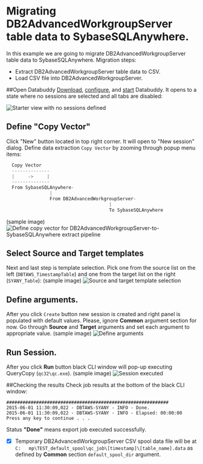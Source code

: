 
# Migrating DB2AdvancedWorkgroupServer table data to SybaseSQLAnywhere.
In this example we are going to migrate DB2AdvancedWorkgroupServer table data to SybaseSQLAnywhere.
Migration steps:
- Extract DB2AdvancedWorkgroupServer table data to CSV.
- Load CSV file into DB2AdvancedWorkgroupServer.

##Open Databuddy
[Download](https://github.com/data-buddy/DataBuddy/releases/tag/v0.3.3), [configure](https://github.com/data-buddy/DataBuddy/blob/master/Docs/Configure_Databuddy0.3.3.md#configuration-for-mongdb), and [start](https://github.com/data-buddy/DataBuddy/blob/master/Docs/How_to_start_Databuddy.md) Databuddy. 
It opens to a state where no sessions are selected and all tabs are disabled:

![Starter view with no sessions defined](https://raw.githubusercontent.com/data-buddy/DataBuddy/master/screenshots/open_databuddy_no_sessions.png "Starter view with no sessions defined")

## Define "Copy Vector"
Click "New" button located in top right corner. It will open to "New session" dialog. 
Define data extraction `Copy Vector` by zooming through popup menu items:
```python
  Copy Vector
  --------------
  |     ->     |
  --------------
  From SybaseSQLAnywhere-
				|
				From DB2AdvancedWorkgroupServer-
									  |
									  To SybaseSQLAnywhere
```  
(sample image)
![Define copy vector for DB2AdvancedWorkgroupServer-to-SybaseSQLAnywhere extract pipeline](https://raw.githubusercontent.com/data-buddy/DataBuddy/master/screenshots/MongoDB/Define_copy_vector_for_Oracle12c-to-MongoDB_copy_pipeline.png "Define copy vector for DBTAWS-to-SYANY copy pipeline.")

## Select Source and Target templates
Next and last step is template selection. Pick one from the source list on the left (`DBTAWS_TimestampTable`) and one from the target list on the right (`SYANY_Table`):
(sample image)
![Source and target template selection](https://raw.githubusercontent.com/data-buddy/DataBuddy/master/screenshots/MongoDB/Copy_from_Oracle12c_to_MongoDB_Templates.png "Source and target template selection.")

## Define arguments.
After you click `Create` button new session is created and right panel is populated with default values.
Please, ignore __Common__ argument section for now. Go through __Source__ and __Target__ arguments and set each argument to appropriate value. 
(sample image)
![Define arguments](https://raw.githubusercontent.com/data-buddy/DataBuddy/master/screenshots/MongoDB/Oracle12c_to_MongoDB_Define_Arguments.png "Define arguments.")

## Run Session.
After you click __Run__ button black CLI window will pop-up executing QueryCopy (`qc32\qc.exe`).
(sample image)
![Session executed](https://raw.githubusercontent.com/data-buddy/DataBuddy/master/screenshots/MongoDB/Oracle12c_to_MongoDB_Copy_CLI_Window.png "Session executed.")


##Checking the results
Check job results at the bottom of the black CLI window:
```
############################################################
2015-06-01 11:30:09,022 - DBTAWS-SYANY - INFO - Done.
2015-06-01 11:30:09,022 - DBTAWS-SYANY - INFO - Elapsed: 00:00:00
Press any key to continue . . .
```
Status __"Done"__ means export job executed successfully. 
- [x] Temporary DB2AdvancedWorkgroupServer CSV spool data file will be at `C:	mp\TEST_default_spool\qc_job\[timestamp]\[table_name].data` as defined by __Common__ section `default_spool_dir` argument.

	